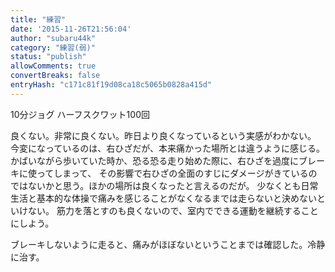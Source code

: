 ```yaml
---
title: "練習"
date: '2015-11-26T21:56:04'
author: "subaru44k"
category: "練習(弱)"
status: "publish"
allowComments: true
convertBreaks: false
entryHash: "c171c81f19d08ca18c5065b0828a415d"
---
```

10分ジョグ
ハーフスクワット100回

良くない。非常に良くない。昨日より良くなっているという実感がわかない。
今変になっているのは、右ひざだが、本来痛かった場所とは違うように感じる。
かばいながら歩いていた時か、恐る恐る走り始めた際に、右ひざを過度にブレーキに使ってしまって、
その影響で右ひざの全面のすじにダメージがきているのではないかと思う。ほかの場所は良くなったと言えるのだが。
少なくとも日常生活と基本的な体操で痛みを感じることがなくなるまでは走らないと決めないといけない。
筋力を落とすのも良くないので、室内でできる運動を継続することにしよう。

ブレーキしないように走ると、痛みがほぼないということまでは確認した。冷静に治す。
